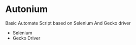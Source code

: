 # Autonium

Basic Automate Script based on Selenium And Gecko driver
<br>
<ul>
  <li>Selenium</li>
<li>Gecko Driver</li>
  </ul>
